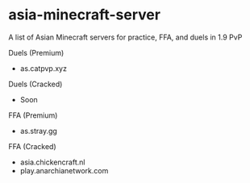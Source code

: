 # asia-minecraft-server
A list of Asian Minecraft servers for practice, FFA, and duels in 1.9 PvP

Duels (Premium)
- as.catpvp.xyz

Duels (Cracked)
- Soon

FFA (Premium)
- as.stray.gg

FFA (Cracked)
- asia.chickencraft.nl
- play.anarchianetwork.com
